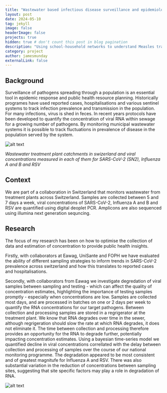 ```yaml
---
title: "Wastewater based infectious disease surveillance and epidemiology"
layout: post
date: 2024-05-10
tag: jekyll
image: false
headerImage: false
projects: true
hidden: true # don't count this post in blog pagination
description: "Using school-household networks to understand Measles transmission dynamics"
category: project
author: jamesmunday
externalLink: false
---
```


## Background 

Surveillance of pathogens spreading through a population is an essential tool in epidemic response and public health resource planning. Historically programes have used reported cases, hospitalisations and various sentinel systems to track infection prevalence and transmission in the population. For many infections, virus is shed in feces. In recent years protocols have been developed to quantify the concentration of viral RNA within sewage for a growing number of pathogens. By monitoring municipal wastewater systems it is possible to track fluctuations in prevalence of disease in the population served by the system. 

![alt text](../Figures/map_and_concs.png "Title")

*Wastewater treatment plant catchments in swizerland and viral concentrations measured in each of them for SARS-CoV-2 (SN2), Influenza A and B and RSV*

## Context 

We are part of a collaboration in Switzerland that monitors wastewater from treatment plants across Switzerland. Samples are collected between 5 and 7 days a week, viral concentrations of SARS-CoV-2, Influenza A and B and RSV are quantified using digital deoplet PCR. Amplicons are also sequenced using illumina next generation sequncing.

## Research 
The focus of my research has been on how to optimise the collection of data and estimation of concentration to provide public health insights. 

Firstly, with collaborators at Eawag, UniSante and FOPH we have evaluated the ability of different sampling strategies to inform trends in SARS-CoV-2 prevalence across switzerland and how this translates to reported cases and hospitalisations.

Secondly, with collaborators from Eawag we investigate degredation of viral samples between sampling and testing - which can affect the quality of concentration estimates, highlighting the importance of testing samples promptly - especially when concentrations are low. Samples are collected most days, and are processed in batches on one or 2 days per week to quantify the RNA concentrations for our target pathogens. Between collection and processing samples are stored in a regrigerator at the treatment plant. We know that RNA degrades over time in the sewer, although regrigeration should slow the rate at which RNA degrades, it does not eliminate it. The time between collection and processing therefore provides an opportunity for the RNA to degrade further, potentially impacting concentration estimates. Using a bayesian time-series model we quantified decline in viral concentrations correllated with the delay between collection and processing of samples over the course of our national monitoring programme. The degradation appeared to be most consistent and of greatest magnitufe for Influenza A and RSV. There was also substantial variation in the reduction of concentrations between sampling sites, suggesting that site specific factors may play a role in degradation of RNA. 

![alt text](../Figures/marginal_summary.png "Title")

